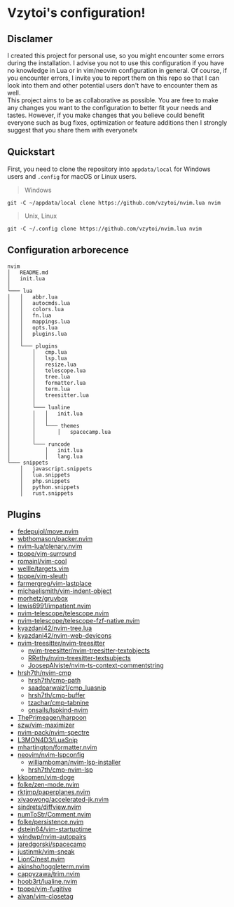 # Vzytoi's configuration!

## Disclamer

I created this project for personal use, so you might encounter some errors during the installation. I advise you not to use this configuration if you have no knowledge in Lua or in vim/neovim configuration in general. Of course, if you encounter errors, I invite you to report them on this repo so that I can look into them and other potential users don't have to encounter them as well.<br/>
This project aims to be as collaborative as possible. You are free to make any changes you want to the configuration to better fit your needs and tastes. However, if you make changes that you believe could benefit everyone such as bug fixes, optimization or feature additions then I strongly suggest that you share them with everyone!x

## Quickstart

First, you need to clone the repository into `appdata/local` for Windows users and `.config` for macOS or Linux users.  

> Windows

```
git -C ~/appdata/local clone https://github.com/vzytoi/nvim.lua nvim
```

> Unix, Linux

```
git -C ~/.config clone https://github.com/vzytoi/nvim.lua nvim
```

## Configuration arborecence

```
nvim
│   README.md
│   init.lua    
│
└─── lua 
│   │   abbr.lua
│   │   autocmds.lua
│   │   colors.lua
│   │   fn.lua
│   │   mappings.lua
│   │   opts.lua
│   │   plugins.lua
│   │
│   └─── plugins
│       │   cmp.lua
│       │   lsp.lua
│       │   resize.lua
│       │   telescope.lua
│       │   tree.lua
│       │   formatter.lua
│       │   term.lua
│       │   treesitter.lua
│       │
│       └─── lualine
│       │   │   init.lua
│       │   │  
│       │   └─── themes
│       │       │   spacecamp.lua
│       │ 
│       └─── runcode
│           │   init.lua
│           │   lang.lua
└─── snippets
    │   javascript.snippets
    │   lua.snippets   
    │   php.snippets
    │   python.snippets
    │   rust.snippets
```

## Plugins

- [fedepujol/move.nvim](https://github.com/fedepujol/move.nvim)<br/>
- [wbthomason/packer.nvim](https://github.com/wbthomason/packer.nvim)<br/>
- [nvim-lua/plenary.nvim](https://github.com/nvim-lua/plenary.nvim)<br/>
- [tpope/vim-surround](https://github.com/tpope/vim-surround)<br/>
- [romainl/vim-cool](https://github.com/romainl/vim-cool)<br/>
- [wellle/targets.vim](https://github.com/wellle/targets.vim)<br/>
- [tpope/vim-sleuth](https://github.com/tpope/vim-sleuth)<br/>
- [farmergreg/vim-lastplace](https://github.com/farmergreg/vim-lastplace)<br/>
- [michaeljsmith/vim-indent-object](https://github.com/michaeljsmith/vim-indent-object)<br/>
- [morhetz/gruvbox](https://github.com/morhetz/gruvbox)<br/>
- [lewis6991/impatient.nvim](https://github.com/lewis6991/impatient.nvim)<br/>
- [nvim-telescope/telescope.nvim](https://github.com/nvim-telescope/telescope.nvim)<br/>
- [nvim-telescope/telescope-fzf-native.nvim](https://github.com/nvim-telescope/telescope-fzf-native.nvim)<br/>
- [kyazdani42/nvim-tree.lua](https://github.com/kyazdani42/nvim-tree.lua)<br/>
- [kyazdani42/nvim-web-devicons](https://github.com/kyazdani42/nvim-web-devicons)<br/>
- [nvim-treesitter/nvim-treesitter](https://github.com/nvim-treesitter/nvim-treesitter)<br/>
  - [nvim-treesitter/nvim-treesitter-textobjects](https://github.com/nvim-treesitter/nvim-treesitter-textobjects)<br/>
  - [RRethy/nvim-treesitter-textsubjects](https://github.com/RRethy/nvim-treesitter-textsubjects)<br/>
  - [JoosepAlviste/nvim-ts-context-commentstring](https://github.com/JoosepAlviste/nvim-ts-context-commentstring)<br/>
- [hrsh7th/nvim-cmp](https://github.com/hrsh7th/nvim-cmp)<br/>
  - [hrsh7th/cmp-path](https://github.com/hrsh7th/cmp-path)<br/>
  - [saadparwaiz1/cmp_luasnip](https://github.com/saadparwaiz1/cmp_luasnip)<br/>
  - [hrsh7th/cmp-buffer](https://github.com/hrsh7th/cmp-buffer)<br/>
  - [tzachar/cmp-tabnine](https://github.com/tzachar/cmp-tabnine)<br/>
  - [onsails/lspkind-nvim](https://github.com/onsails/lspkind-nvim)<br/>
- [ThePrimeagen/harpoon](https://github.com/ThePrimeagen/harpoon)<br/>
- [szw/vim-maximizer](https://github.com/szw/vim-maximizer)<br/>
- [nvim-pack/nvim-spectre](https://github.com/nvim-pack/nvim-spectre)<br/>
- [L3MON4D3/LuaSnip](https://github.com/L3MON4D3/LuaSnip)<br/>
- [mhartington/formatter.nvim](https://github.com/mhartington/formatter.nvim)<br/>
- [neovim/nvim-lspconfig](https://github.com/neovim/nvim-lspconfig)<br/>
  - [williamboman/nvim-lsp-installer](https://github.com/williamboman/nvim-lsp-installer)<br/>
  - [hrsh7th/cmp-nvim-lsp](https://github.com/hrsh7th/cmp-nvim-lsp)<br/>
- [kkoomen/vim-doge](https://github.com/kkoomen/vim-doge)<br/>
- [folke/zen-mode.nvim](https://github.com/folke/zen-mode.nvim)<br/>
- [rktjmp/paperplanes.nvim](https://github.com/rktjmp/paperplanes.nvim)<br/>
- [xiyaowong/accelerated-jk.nvim](https://github.com/xiyaowong/accelerated-jk.nvim)<br/>
- [sindrets/diffview.nvim](https://github.com/sindrets/diffview.nvim)<br/>
- [numToStr/Comment.nvim](https://github.com/numToStr/Comment.nvim)<br/>
- [folke/persistence.nvim](https://github.com/folke/persistence.nvim)<br/>
- [dstein64/vim-startuptime](https://github.com/dstein64/vim-startuptime)<br/>
- [windwp/nvim-autopairs](https://github.com/windwp/nvim-autopairs)<br/>
- [jaredgorski/spacecamp](https://github.com/jaredgorski/spacecamp)<br/>
- [justinmk/vim-sneak](https://github.com/justinmk/vim-sneak)<br/>
- [LionC/nest.nvim](https://github.com/LionC/nest.nvim)<br/>
- [akinsho/toggleterm.nvim](https://github.com/akinsho/toggleterm.nvim)<br/>
- [cappyzawa/trim.nvim](https://github.com/cappyzawa/trim.nvim)<br/>
- [hoob3rt/lualine.nvim](https://github.com/hoob3rt/lualine.nvim)<br/>
- [tpope/vim-fugitive](https://github.com/tpope/vim-fugitive)<br/>
- [alvan/vim-closetag](https://github.com/alvan/vim-closetag)<br/>

